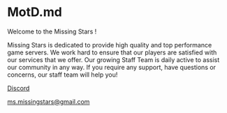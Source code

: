 # MotD.md
Welcome to the Missing Stars !

Missing Stars is dedicated to provide high quality and top performance game servers. We work hard to ensure that our players are satisfied with our services that we offer. Our growing Staff Team is daily active to assist our community in any way. If you require any support, have questions or concerns, our staff team will help you!

[Discord](https://discord.gg/asRaJG9zCc)

ms.missingstars@gmail.com
